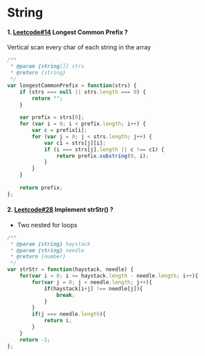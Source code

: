 # String
#### 1. [Leetcode#14](https://leetcode.com/problems/longest-common-prefix/description/) Longest Common Prefix ?
Vertical scan every char of each string in the array
``` JavaScript
/**
 * @param {string[]} strs
 * @return {string}
 */
var longestCommonPrefix = function(strs) {
    if (strs === null || strs.length === 0) {
        return "";
    }
    
    var prefix = strs[0];
    for (var i = 0; i < prefix.length; i++) {
        var c = prefix[i];
        for (var j = 0; j < strs.length; j++) {
            var c1 = strs[j][i];
            if (i === strs[j].length || c !== c1) {
                return prefix.substring(0, i);
            }
        }
    }
    
    return prefix;
};
```
#### 2. [Leetcode#28](https://leetcode.com/problems/implement-strstr/description/) Implement strStr() ?
- Two nested for loops
```javascript
/**
 * @param {string} haystack
 * @param {string} needle
 * @return {number}
 */
var strStr = function(haystack, needle) {
    for(var i = 0; i <= haystack.length - needle.length; i++){
        for(var j = 0; j < needle.length; j++){
            if(haystack[i+j] !== needle[j]){
                break;
            }
        }
        if(j === needle.length){
            return i;
        }
    }
    return -1;
};
```
